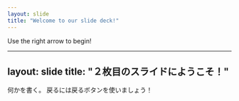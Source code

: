 ```yaml
---
layout: slide
title: "Welcome to our slide deck!"
---
```


Use the right arrow to begin!

---
layout: slide
title: "２枚目のスライドにようこそ！"
---
何かを書く。
戻るには戻るボタンを使いましょう！
